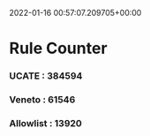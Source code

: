 2022-01-16 00:57:07.209705+00:00
# Rule Counter 
 ### UCATE : 384594

 ### Veneto : 61546

 ### Allowlist : 13920